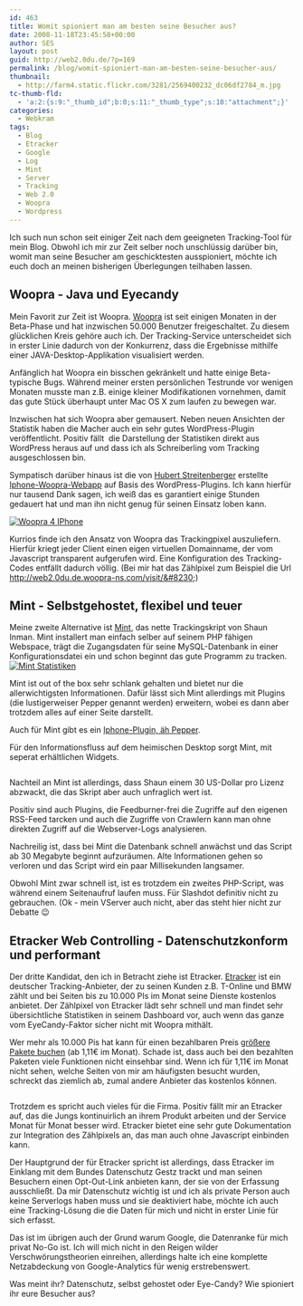 ```yaml
---
id: 463
title: Womit spioniert man am besten seine Besucher aus?
date: 2008-11-18T23:45:58+00:00
author: SES
layout: post
guid: http://web2.0du.de/?p=169
permalink: /blog/womit-spioniert-man-am-besten-seine-besucher-aus/
thumbnail:
  - http://farm4.static.flickr.com/3281/2569400232_dc06df2784_m.jpg
tc-thumb-fld:
  - 'a:2:{s:9:"_thumb_id";b:0;s:11:"_thumb_type";s:10:"attachment";}'
categories:
  - Webkram
tags:
  - Blog
  - Etracker
  - Google
  - Log
  - Mint
  - Server
  - Tracking
  - Web 2.0
  - Woopra
  - Wordpress
---
```

Ich such nun schon seit einiger Zeit nach dem geeigneten Tracking-Tool für mein Blog. Obwohl ich mir zur Zeit selber noch unschlüssig darüber bin, womit man seine Besucher am geschicktesten ausspioniert, möchte ich euch doch an meinen bisherigen Überlegungen teilhaben lassen.

## Woopra - Java und Eyecandy

Mein Favorit zur Zeit ist Woopra. [Woopra](http://www.woopra.com/) ist seit einigen Monaten in der Beta-Phase und hat inzwischen 50.000 Benutzer freigeschaltet. Zu diesem glücklichen Kreis gehöre auch ich. Der Tracking-Service unterscheidet sich in erster Linie dadurch von der Konkurrenz, dass die Ergebnisse mithilfe einer JAVA-Desktop-Applikation visualisiert werden.
<img loading="lazy"  title="Woopra Desktop-Applikation" src="http://www.rocket-turtle.de/images/uploads/woopra.png" alt=""   />

Anfänglich hat Woopra ein bisschen gekränkelt und hatte einige Beta-typische Bugs. Während meiner ersten persönlichen Testrunde vor wenigen Monaten musste man z.B. einige kleiner Modifikationen vornehmen, damit das gute Stück überhaupt unter Mac OS X zum laufen zu bewegen war.

Inzwischen hat sich Woopra aber gemausert. Neben neuen Ansichten der Statistik haben die Macher auch ein sehr gutes WordPress-Plugin veröffentlicht. Positiv fällt  die Darstellung der Statistiken direkt aus WordPress heraus auf und dass ich als Schreiberling vom Tracking ausgeschlossen bin.

Sympatisch darüber hinaus ist die von [Hubert Streitenberger](http://blog.streitenberger.net/2008/10/woopra-4-iphone.html) erstellte [Iphone-Woopra-Webapp](http://blog.streitenberger.net/2008/10/woopra-4-iphone.html) auf Basis des WordPress-Plugins. Ich kann hierfür nur tausend Dank sagen, ich weiß das es garantiert einige Stunden gedauert hat und man ihn nicht genug für seinen Einsatz loben kann.

[<img loading="lazy"  title="Iphone-Plugin" src="http://www.rocket-turtle.de/images/uploads/iphone_woopra.png" alt="Woopra 4 IPhone"   />](http://blog.streitenberger.net/2008/10/woopra-4-iphone.html)

Kurrios finde ich den Ansatz von Woopra das Trackingpixel auszuliefern. Hierfür kriegt jeder Client einen eigen virtuellen Domainname, der vom Javascript transparent aufgerufen wird. Eine Konfiguration des Tracking-Codes entfällt dadurch völlig. (Bei mir hat das Zählpixel zum Beispiel die Url http://web2.0du.de.woopra-ns.com/visit/&#8230;)

## Mint - Selbstgehostet, flexibel und teuer

Meine zweite Alternative ist [Mint](http://www.haveamint.com/ "Webseite von Mint"), das nette Trackingskript von Shaun Inman. Mint installert man einfach selber auf seinem PHP fähigen Webspace, trägt die Zugangsdaten für seine MySQL-Datenbank in einer Konfigurationsdatei ein und schon beginnt das gute Programm zu tracken.
[<img loading="lazy" src="http://www.rocket-turtle.de/images/uploads/mint.png" alt="Mint Statistiken"   />](http://www.haveamint.com)

Mint ist out of the box sehr schlank gehalten und bietet nur die allerwichtigsten Informationen. Dafür lässt sich Mint allerdings mit Plugins (die lustigerweiser Pepper genannt werden) erweitern, wobei es dann aber trotzdem alles auf einer Seite darstellt.

Auch für Mint gibt es ein [Iphone-Plugin, äh Pepper](http://www.haveamint.com/peppermill/pepper/57/iphone/).

Für den Informationsfluss auf dem heimischen Desktop sorgt Mint, mit seperat erhältlichen Widgets.

<img loading="lazy"  title="Das Mint-Widget für das Mac OS X Dashboard" src="http://www.rocket-turtle.de/images/uploads/mint_widget.gif" alt=""   />

Nachteil an Mint ist allerdings, dass Shaun einem 30 US-Dollar pro Lizenz abzwackt, die das Skript aber auch unfraglich wert ist.

Positiv sind auch Plugins, die Feedburner-frei die Zugriffe auf den eigenen RSS-Feed tarcken und auch die Zugriffe von Crawlern kann man ohne direkten Zugriff auf die Webserver-Logs analysieren.

Nachreilig ist, dass bei Mint die Datenbank schnell anwächst und das Script ab 30 Megabyte beginnt aufzuräumen. Alte Informationen gehen so verloren und das Script wird ein paar Millisekunden langsamer.

Obwohl Mint zwar schnell ist, ist es trotzdem ein zweites PHP-Script, was während einem Seitenaufruf laufen muss. Für Slashdot definitiv nicht zu gebrauchen. (Ok - mein VServer auch nicht, aber das steht hier nicht zur Debatte 😉

## Etracker Web Controlling - Datenschutzkonform und performant

Der dritte Kandidat, den ich in Betracht ziehe ist Etracker. [Etracker](http://www.etracker.com/de/) ist ein deutscher Tracking-Anbieter, der zu seinen Kunden z.B. T-Online und BMW zählt und bei Seiten bis zu 10.000 PIs im Monat seine Dienste kostenlos anbietet. Der Zählpixel von Etracker lädt sehr schnell und man findet sehr übersichtliche Statistiken in seinem Dashboard vor, auch wenn das ganze vom EyeCandy-Faktor sicher nicht mit Woopra mithält.

Wer mehr als 10.000 Pis hat kann für einen bezahlbaren Preis [größere Pakete buchen](http://www.etracker.com/de/etracker-produkte-echtzeit-web-controlling-visitor-voice/web-controlling-echtzeit-web-analysen-statt-logfile-analyse.html) (ab 1,11€ im Monat). Schade ist, dass auch bei den bezahlten Paketen viele Funktionen nicht einsehbar sind. Wenn ich für 1,11€ im Monat nicht sehen, welche Seiten von mir am häufigsten besucht wurden, schreckt das ziemlich ab, zumal andere Anbieter das kostenlos können.

<img loading="lazy"  title="Etracker Controll Panel" src="http://www.rocket-turtle.de/images/uploads/etracker.png" alt=""   />

Trotzdem es spricht auch vieles für die Firma. Positiv fällt mir an Etracker auf, das die Jungs kontinuirlich an ihrem Produkt arbeiten und der Service Monat für Monat besser wird. Etracker bietet eine sehr gute Dokumentation zur Integration des Zählpixels an, das man auch ohne Javascript einbinden kann.

Der Hauptgrund der für Etracker spricht ist allerdings, dass Etracker im Einklang mit dem Bundes Datenschutz Gestz trackt und man seinen Besuchern einen Opt-Out-Link anbieten kann, der sie von der Erfassung ausschließt. Da mir Datenschutz wichtig ist und ich als private Person auch keine Serverlogs haben muss und sie deaktiviert habe, möchte ich auch eine Tracking-Lösung die die Daten für mich und nicht in erster Linie für sich erfasst.

Das ist im übrigen auch der Grund warum Google, die Datenranke für mich privat No-Go ist. Ich will mich nicht in den Reigen wilder Verschwörungstheorien einreihen, allerdings halte ich eine komplette Netzabdeckung von Google-Analytics für wenig erstrebenswert.

Was meint ihr? Datenschutz, selbst gehostet oder Eye-Candy? Wie spioniert ihr eure Besucher aus?
